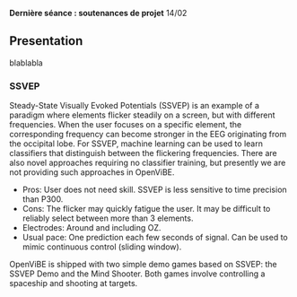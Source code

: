 **Dernière séance : soutenances de projet**
14/02

## Presentation
blablabla
### SSVEP

Steady-State Visually Evoked Potentials (SSVEP) is an example of a paradigm where elements flicker steadily on a screen, but with different frequencies. When the user focuses on a specific element, the corresponding frequency can become stronger in the EEG originating from the occipital lobe. For SSVEP, machine learning can be used to learn classifiers that distinguish between the flickering frequencies. There are also novel approaches requiring no classifier training, but presently we are not providing such approaches in OpenViBE.

- Pros: User does not need skill. SSVEP is less sensitive to time precision than P300.
- Cons: The flicker may quickly fatigue the user. It may be difficult to reliably select between more than 3 elements.
- Electrodes: Around and including OZ.
- Usual pace: One prediction each few seconds of signal. Can be used to mimic continuous control (sliding window).

OpenViBE is shipped with two simple demo games based on SSVEP: the SSVEP Demo and the Mind Shooter. Both games involve controlling a spaceship and shooting at targets.
